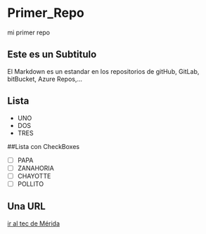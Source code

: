 # Primer_Repo
mi primer repo

## Este es un Subtitulo 
El Markdown es un estandar en los repositorios de gitHub, GitLab, bitBucket, Azure Repos,...

## Lista
- UNO
- DOS 
- TRES 

##Lista con CheckBoxes
- [ ] PAPA
- [ ] ZANAHORIA
- [ ] CHAYOTTE
- [ ] POLLITO

## Una URL 
[ir al tec de Mérida](https://www.merida.tecnm.mx/)
